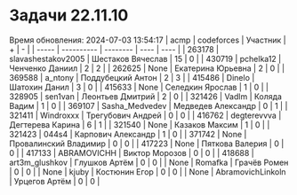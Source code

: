 # Задачи 22.11.10
Время обновления: 2024-07-03 13:54:17
| acmp  | codeforces | Участник | +    | -    |
| ----- | ---------- | -------- | ---- | ---- |
| 263178 | slavashestakov2005 | Шестаков Вячеслав | 15 | 0 |
| 430719 | pchelka12 | Ченченко Даниил | 2 | 2 |
| 262625 | None | Екатерина Юрьевна | 2 | 0 |
| 369588 | a_ntony | Поддубецкий Антон | 2 | 3 |
| 415486 | Dinelo | Шатохин Данил | 3 | 0 |
| 415633 | None | Селедкин Ярослав | 1 | 0 |
| 328905 | sen1van | Леонтьев Дмитрий | 2 | 0 |
| 321426 | Vadlm | Коляда Вадим | 1 | 0 |
| 369107 | Sasha_Medvedev | Медведев Александр | 0 | 1 |
| 321411 | Windroxxx | Трегубович Андрей | 0 | 0 |
| 416762 | degterevvva | Дегтерева Карина | 6 | 1 |
| 321540 | None | Казаков Максим | 1 | 0 |
| 321423 | 044s4 | Карпович Александр | 1 | 0 |
| 371742 | None | Провалинский Владимир | 0 | 0 |
| 417223 | None | Пяткова Валерия | 0 | 0 |
| 417133 | ABRAMOVICHH | Виктор Морозов | 0 | 0 |
| 418688 | art3m_glushkov | Глушков Артём | 0 | 0 |
| None | Romafka | Грачёв Ромен | 0 | 0 |
| None | kjuby | Костюнин Егор | 0 | 0 |
| None | AbramovichLinkoln | Урцегов Артём | 0 | 0 |

